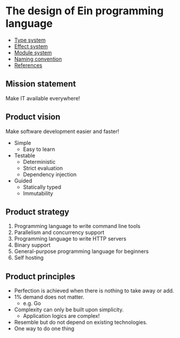 # The design of Ein programming language

- [Type system](type_system)
- [Effect system](effect_system)
- [Module system](module_system.md)
- [Naming convention](naming_convention.md)
- [References](references.md)

## Mission statement

Make IT available everywhere!

## Product vision

Make software development easier and faster!

- Simple
  - Easy to learn
- Testable
  - Deterministic
  - Strict evaluation
  - Dependency injection
- Guided
  - Statically typed
  - Immutability

## Product strategy

1. Programming language to write command line tools
1. Parallelism and concurrency support
1. Programming language to write HTTP servers
1. Binary support
1. General-purpose programming language for beginners
1. Self hosting

## Product principles

- Perfection is achieved when there is nothing to take away or add.
- 1% demand does not matter.
  - e.g. Go
- Complexity can only be built upon simplicity.
  - Application logics are complex!
- Resemble but do not depend on existing technologies.
- One way to do one thing
